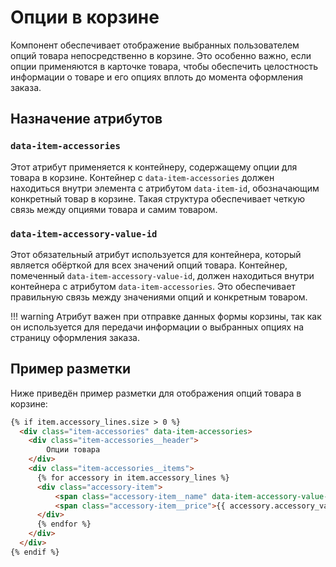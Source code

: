# Опции в корзине

Компонент обеспечивает отображение выбранных пользователем опций товара непосредственно в корзине. Это особенно важно, если опции применяются в карточке товара, чтобы обеспечить целостность информации о товаре и его опциях вплоть до момента оформления заказа.

## Назначение атрибутов

### `data-item-accessories`

Этот атрибут применяется к контейнеру, содержащему опции для товара в корзине. Контейнер с `data-item-accessories` должен находиться внутри элемента с атрибутом `data-item-id`, обозначающим конкретный товар в корзине. Такая структура обеспечивает четкую связь между опциями товара и самим товаром.

### `data-item-accessory-value-id`

Этот обязательный атрибут используется для контейнера, который является обёрткой для всех значений опций товара. Контейнер, помеченный `data-item-accessory-value-id`, должен находиться внутри контейнера с атрибутом `data-item-accessories`. Это обеспечивает правильную связь между значениями опций и конкретным товаром.

!!! warning
    Атрибут важен при отправке данных формы корзины, так как он используется для передачи информации о выбранных опциях на страницу оформления заказа.

## Пример разметки

Ниже приведён пример разметки для отображения опций товара в корзине:

```html
{% if item.accessory_lines.size > 0 %}
  <div class="item-accessories" data-item-accessories>
    <div class="item-accessories__header">
        Опции товара
    </div>
    <div class="item-accessories__items">
      {% for accessory in item.accessory_lines %}
      <div class="accessory-item">
          <span class="accessory-item__name" data-item-accessory-value-id="{{ accessory.accessory_value_id }}">{{ accessory.accessory_value_name }}</span>
          <span class="accessory-item__price">{{ accessory.accessory_value_price | money }}</span>
      </div>
      {% endfor %}
    </div>
  </div>
{% endif %}
```
